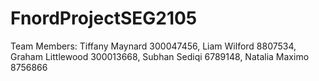# FnordProjectSEG2105
Team Members:
	Tiffany Maynard 300047456, 
	Liam Wilford 8807534, 
	Graham Littlewood 300013668, 
	Subhan Sediqi 6789148,
	Natalia Maximo 8756866
